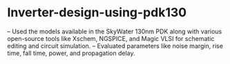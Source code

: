 # Inverter-design-using-pdk130
– Used the models available in the SkyWater 130nm PDK along with various open-source tools like Xschem, NGSPICE,
and Magic VLSI for schematic editing and circuit simulation.
– Evaluated parameters like noise margin, rise time, fall time, power, and propagation delay.
